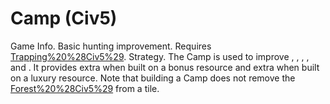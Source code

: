 # Camp (Civ5)

Game Info.
Basic hunting improvement. Requires [Trapping%20%28Civ5%29](Trapping).
Strategy.
The Camp is used to improve , , , , and . It provides extra when built on a bonus resource and extra when built on a luxury resource.
Note that building a Camp does not remove the [Forest%20%28Civ5%29](forest) from a tile.